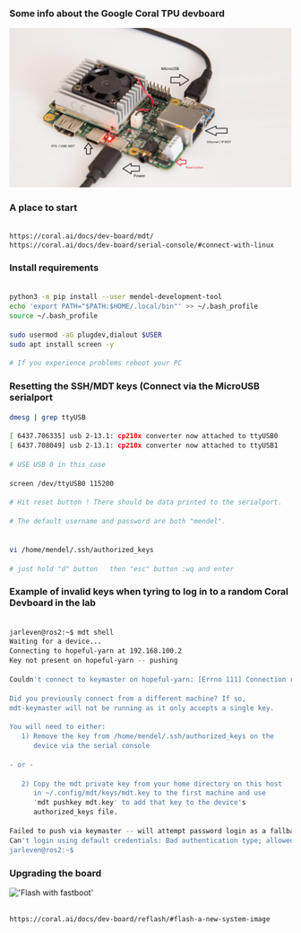 ### Some info about the Google Coral TPU devboard

!['DevBoard'](https://github.com/jarleven/Salmon/blob/master/GoogleCoral/images/Board.png)


### A place to start
```

https://coral.ai/docs/dev-board/mdt/
https://coral.ai/docs/dev-board/serial-console/#connect-with-linux

```


### Install requirements
```bash

python3 -m pip install --user mendel-development-tool
echo 'export PATH="$PATH:$HOME/.local/bin"' >> ~/.bash_profile
source ~/.bash_profile

sudo usermod -aG plugdev,dialout $USER
sudo apt install screen -y

# If you experience problems reboot your PC

```


### Resetting the SSH/MDT keys (Connect via the MicroUSB serialport
```bash
dmesg | grep ttyUSB

[ 6437.706335] usb 2-13.1: cp210x converter now attached to ttyUSB0
[ 6437.708049] usb 2-13.1: cp210x converter now attached to ttyUSB1

# USE USB 0 in this case

screen /dev/ttyUSB0 115200

# Hit reset button ! There should be data printed to the serialport.

# The default username and password are both "mendel".


vi /home/mendel/.ssh/authorized_keys

# just hold "d" button   then "esc" button :wq and enter

```


### Example of invalid keys when tyring to log in to a random Coral Devboard in the lab
```bash

jarleven@ros2:~$ mdt shell
Waiting for a device...
Connecting to hopeful-yarn at 192.168.100.2
Key not present on hopeful-yarn -- pushing

Couldn't connect to keymaster on hopeful-yarn: [Errno 111] Connection refused.

Did you previously connect from a different machine? If so,
mdt-keymaster will not be running as it only accepts a single key.

You will need to either:
   1) Remove the key from /home/mendel/.ssh/authorized_keys on the
      device via the serial console

- or -

   2) Copy the mdt private key from your home directory on this host
      in ~/.config/mdt/keys/mdt.key to the first machine and use
      'mdt pushkey mdt.key' to add that key to the device's
      authorized_keys file.

Failed to push via keymaster -- will attempt password login as a fallback.
Can't login using default credentials: Bad authentication type; allowed types: ['publickey']
jarleven@ros2:~$ 

```

### Upgrading the board

!['Flash with fastboot'](https://coral.ai/static/docs/images/devboard/devboard-bootmode-emmc.jpg)

```

https://coral.ai/docs/dev-board/reflash/#flash-a-new-system-image

```




